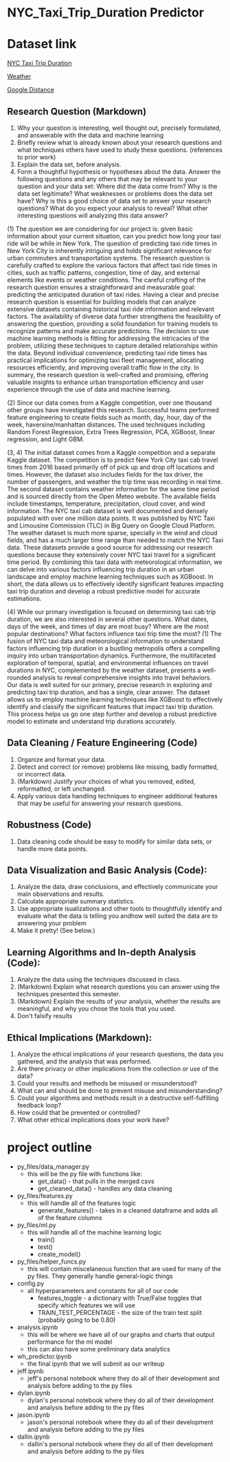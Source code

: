 # NYC_Taxi_Trip_Duration Predictor

# Dataset link

[NYC Taxi Trip Duration](https://www.kaggle.com/competitions/nyc-taxi-trip-duration/overview)

[Weather](https://www.kaggle.com/datasets/aadimator/nyc-weather-2016-to-2022)

[Google Distance](https://www.kaggle.com/datasets/debanjanpaul/new-york-city-taxi-trip-distance-matrix)

## Research Question (Markdown)
1. Why your question is interesting, well thought out, precisely formulated, and answerable with the data and machine learning
2. Briefly review what is already known about your research questions and what techniques others have used to study these questions. (references to prior work)
3. Explain the data set, before analysis.
4. Form a thoughtful hypothesis or hypotheses about the data. Answer the following questions and any others that may be relevant to your question and your data set:
Where did the data come from?
Why is the data set legitimate? What weaknesses or problems does the data set have?
Why is this a good choice of data set to answer your research questions?
What do you expect your analysis to reveal?
What other interesting questions will analyzing this data answer?

(1) The question we are considering for our project is: given basic information about your current situation, can you predict how long your taxi ride will be while in New York. The question of predicting taxi ride times in New York City is inherently intriguing and holds significant relevance for urban commuters and transportation systems. The research question is carefully crafted to explore the various factors that affect taxi ride times in cities, such as traffic patterns, congestion, time of day, and external elements like events or weather conditions. The careful crafting of the research question ensures a straightforward and measurable goal: predicting the anticipated duration of taxi rides. Having a clear and precise research question is essential for building models that can analyze extensive datasets containing historical taxi ride information and relevant factors. The availability of diverse data further strengthens the feasibility of answering the question, providing a solid foundation for training models to recognize patterns and make accurate predictions. The decision to use machine learning methods is fitting for addressing the intricacies of the problem, utilizing these techniques to capture detailed relationships within the data. Beyond individual convenience, predicting taxi ride times has practical implications for optimizing taxi fleet management, allocating resources efficiently, and improving overall traffic flow in the city. In summary, the research question is well-crafted and promising, offering valuable insights to enhance urban transportation efficiency and user experience through the use of data and machine learning.

(2) Since our data comes from a Kaggle competition, over one thousand other groups have investigated this research. Successful teams performed feature engineering to create fields such as month, day, hour, day of the week, haversine/manhattan distances. The used techniques including Random Forest Regression, Extra Trees Regression, PCA, XGBoost, linear regression, and Light GBM. 

(3, 4) The initial dataset comes from a Kaggle competition and a separate Kaggle dataset. The competition is to predict New York City taxi cab travel times from 2016 based primarily off of pick up and drop off locations and times. However, the dataset also includes fields for the tax driver, the number of passengers, and weather the trip time was recording in real time. The second dataset contains weather information for the same time period and is sourced directly from the Open Meteo website. The available fields include timestamps, temperature, precipitation, cloud cover, and wind information. The NYC taxi cab dataset is well documented and densely populated with over one million data points. It was published by NYC Taxi and Limousine Commission (TLC) in Big Query on Google Cloud Platform. The weather dataset is much more sparse, specially in the wind and cloud fields, and has a much larger time range than needed to match the NYC Taxi data. These datasets provide a good source for addressing our research questions because they extensively cover NYC taxi travel for a significant time period. By combining this taxi data with meteorological information, we can delve into various factors influencing trip duration in an urban landscape and employ machine learning techniques such as XGBoost. In short, the data allows us to effectively identify significant features impacting taxi trip duration and develop a robust predictive model for accurate estimations.

(4) While our primary investigation is focused on determining taxi cab trip duration, we are also interested in several other questions. What dates, days of the week, and times of day are most busy? Where are the most popular destinations? What factors influence taxi trip time the most? (1) The fusion of NYC taxi data and meteorological information to understand factors influencing trip duration in a bustling metropolis offers a compelling inquiry into urban transportation dynamics. Furthermore, the multifaceted exploration of temporal, spatial, and environmental influences on travel durations in NYC, complemented by the weather dataset, presents a well-rounded analysis to reveal comprehensive insights into travel behaviors. Our data is well suited for our primary, precise research in exploring and predicting taxi trip duration, and has a single, clear answer. The dataset allows us to employ machine learning techniques like XGBoost to effectively identify and classify the significant features that impact taxi trip duration. This process helps us go one step further and develop a robust predictive model to estimate and understand trip durations accurately.



## Data Cleaning / Feature Engineering (Code)
1. Organize and format your data.
2. Detect and correct (or remove) problems like missing, badly formatted, or incorrect data.
3. (Markdown) Justify your choices of what you removed, edited, reformatted, or left unchanged.
4. Apply various data handling techniques to engineer additional features that may be useful for answering your research questions.

## Robustness (Code)
1. Data cleaning code should be easy to modify for similar data sets, or handle more data points.

## Data Visualization and Basic Analysis (Code): 
1. Analyze the data, draw conclusions, and effectively communicate your main observations and results.
2. Calculate appropriate summary statistics.
3. Use appropriate isualizations and other tools to thoughtfully identify and evaluate what the data is telling you andhow well suited the data are to answering your problem
4. Make it pretty! (See below.)

## Learning Algorithms and In-depth Analysis (Code): 
1. Analyze the data using the techniques discussed in class.
2. (Markdown) Explain what research questions you can answer using the techniques presented this semester.
3. (Markdown) Explain the results of your analysis, whether the results are meaningful, and why you chose the tools that you used.
4. Don't falsify results

## Ethical Implications (Markdown): 
1. Analyze the ethical implications of your research questions, the data you gathered, and the analysis that was performed.
2. Are there privacy or other implications from the collection or use of the data?
3. Could your results and methods be misused or misunderstood?
4. What can and should be done to prevent misuse and misunderstanding?
5. Could your algorithms and methods result in a destructive self-fulfilling feedback loop?
6. How could that be prevented or controlled?
7. What other ethical implications does your work have?


# project outline

* py_files/data_manager.py
    * this will be the py file with functions like:
        * get_data() - that pulls in the merged csvs
        * get_cleaned_data() - handles any data cleaning
* py_files/features.py
    * this will handle all of the features logic
        * generate_features() - takes in a cleaned dataframe and adds all of the feature columns
* py_files/ml.py
    * this will handle all of the machine learning logic
        * train()
        * test()
        * create_model()
* py_files/helper_funcs.py
    * this will contain miscelaneous function that are used for many of the py files. They generally handle general-logic things
* config.py
    * all hyperparameters and constants for all of our code
        * features_toggle - a dictionary with True/False toggles that specify which features we will use
        * TRAIN_TEST_PERCENTAGE - the size of the train test split (probably going to be 0.80)
* analysis.ipynb
    * this will be where we have all of our graphs and charts that output performance for the ml model
    * this can also have some preliminary data analytics
* wh_predictor.ipynb
    * the final ipynb that we will submit as our writeup
* jeff.ipynb
    * jeff's personal notebook where they do all of their development and analysis before adding to the py files
* dylan.ipynb
    * dylan's personal notebook where they do all of their development and analysis before adding to the py files
* jason.ipynb
    * jason's personal notebook where they do all of their development and analysis before adding to the py files
* dallin.ipynb
    * dallin's personal notebook where they do all of their development and analysis before adding to the py files
